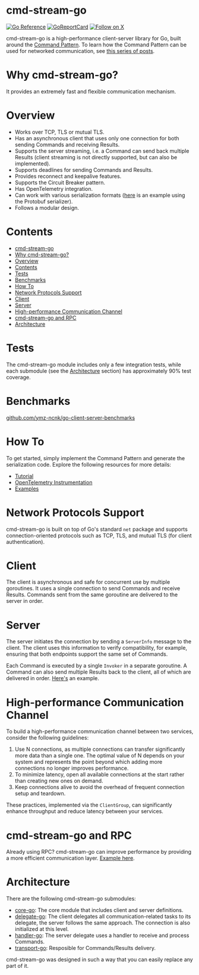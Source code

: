 # cmd-stream-go

[![Go Reference](https://pkg.go.dev/badge/github.com/cmd-stream/cmd-stream-go.svg)](https://pkg.go.dev/github.com/cmd-stream/cmd-stream-go)
[![GoReportCard](https://goreportcard.com/badge/cmd-stream/cmd-stream-go)](https://goreportcard.com/report/github.com/cmd-stream/cmd-stream-go)
[![Follow on X](https://img.shields.io/twitter/url?url=https%3A%2F%2Fx.com%2Fcmdstream_lib)](https://x.com/cmdstream_lib)

cmd-stream-go is a high-performance client-server library for Go, built around 
the [Command Pattern](https://en.wikipedia.org/wiki/Command_pattern). To learn 
how the Command Pattern can be used for networked communication, see 
[this series of posts](https://ymz-ncnk.medium.com/command-pattern-as-an-api-architecture-style-be9ac25d6d94).

# Why cmd-stream-go?
It provides an extremely fast and flexible communication mechanism.

# Overview
- Works over TCP, TLS or mutual TLS.
- Has an asynchronous client that uses only one connection for both sending 
  Commands and receiving Results.
- Supports the server streaming, i.e. a Command can send back multiple Results
  (client streaming is not directly supported, but can also be implemented).
- Supports deadlines for sending Commands and Results.
- Provides reconnect and keepalive features.
- Supports the Circuit Breaker pattern.
- Has OpenTelemetry integration.
- Can work with various serialization formats ([here](https://github.com/cmd-stream/examples-go/tree/main/standard_protobuf) is an example using the Protobuf serializer).
- Follows a modular design.

# Contents
- [cmd-stream-go](#cmd-stream-go)
- [Why cmd-stream-go?](#why-cmd-stream-go)
- [Overview](#overview)
- [Contents](#contents)
- [Tests](#tests)
- [Benchmarks](#benchmarks)
- [How To](#how-to)
- [Network Protocols Support](#network-protocols-support)
- [Client](#client)
- [Server](#server)
- [High-performance Communication Channel](#high-performance-communication-channel)
- [cmd-stream-go and RPC](#cmd-stream-go-and-rpc)
- [Architecture](#architecture)

# Tests
The cmd-stream-go module includes only a few integration tests, while each 
submodule (see the [Architecture](#architecture) section) has approximately 90% 
test coverage.

# Benchmarks
[github.com/ymz-ncnk/go-client-server-benchmarks](https://github.com/ymz-ncnk/go-client-server-benchmarks)

# How To
To get started, simply implement the Command Pattern and generate the 
serialization code. Explore the following resources for more details:
- [Tutorial](https://ymz-ncnk.medium.com/cmd-stream-go-tutorial-0276d39c91e8)
- [OpenTelemetry Instrumentation](https://ymz-ncnk.medium.com/cmd-stream-go-with-opentelemetry-adeecfbe7987)
- [Examples](https://github.com/cmd-stream/examples-go)

# Network Protocols Support
cmd-stream-go is built on top of Go's standard `net` package and supports 
connection-oriented protocols such as TCP, TLS, and mutual TLS (for client 
authentication).

# Client
The client is asynchronous and safe for concurrent use by multiple goroutines. 
It uses a single connection to send Commands and receive Results. Commands sent 
from the same goroutine are delivered to the server in order.

# Server
The server initiates the connection by sending a `ServerInfo` message to the 
client. The client uses this information to verify compatibility, for example, 
ensuring that both endpoints support the same set of Commands.

Each Command is executed by a single `Invoker` in a separate goroutine. A 
Command can also send multiple Results back to the client, all of which are 
delivered in order. [Here's](https://github.com/cmd-stream/examples-go/tree/main/multi_result) 
an example.

# High-performance Communication Channel
To build a high-performance communication channel between two services, consider 
the following guidelines:
1. Use N connections, as multiple connections can transfer significantly more 
   data than a single one. The optimal value of N depends on your system and 
   represents the point beyond which adding more connections no longer improves 
   performance.
3. To minimize latency, open all available connections at the start rather than 
   creating new ones on demand.
4. Keep connections alive to avoid the overhead of frequent connection setup and 
   teardown.

These practices, implemented via the `ClientGroup`, can significantly enhance 
throughput and reduce latency between your services.

# cmd-stream-go and RPC
Already using RPC? cmd-stream-go can improve performance by providing a more 
efficient communication layer. [Example here](https://github.com/cmd-stream/examples-go/tree/main/rpc).

# Architecture
There are the following cmd-stream-go submodules:
- [core-go](https://github.com/cmd-stream/core-go): The core module that includes 
  client and server definitions.
- [delegate-go](https://github.com/cmd-stream/delegate-go): The client delegates
  all communication-related tasks to its delegate, the server follows the same 
  approach. The connection is also initialized at this level.
- [handler-go](https://github.com/cmd-stream/handler-go): The server delegate 
  uses a handler to receive and process Commands.
- [transport-go](https://github.com/cmd-stream/transport-go): Resposible for 
  Commands/Results delivery.

cmd-stream-go was designed in such a way that you can easily replace any part of 
it.
